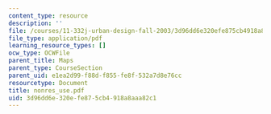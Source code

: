 ```yaml
---
content_type: resource
description: ''
file: /courses/11-332j-urban-design-fall-2003/3d96dd6e320efe875cb4918a8aaa82c1_nonres_use.pdf
file_type: application/pdf
learning_resource_types: []
ocw_type: OCWFile
parent_title: Maps
parent_type: CourseSection
parent_uid: e1ea2d99-f88d-f855-fe8f-532a7d8e76cc
resourcetype: Document
title: nonres_use.pdf
uid: 3d96dd6e-320e-fe87-5cb4-918a8aaa82c1
---
```

